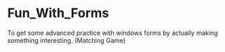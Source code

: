 # Fun_With_Forms
To get some advanced practice with windows forms by actually making something interesting. (Matching Game)
